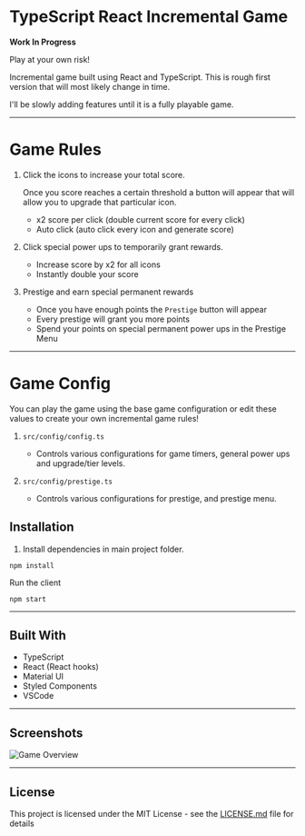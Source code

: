 # TypeScript React Incremental Game

**Work In Progress**

Play at your own risk!

Incremental game built using React and TypeScript. This is rough first version that will most likely change in time.

I'll be slowly adding features until it is a fully playable game.

---

# Game Rules

1. Click the icons to increase your total score.

   Once you score reaches a certain threshold a button will appear that will allow you to upgrade that particular icon.

   - x2 score per click (double current score for every click)
   - Auto click (auto click every icon and generate score)

2. Click special power ups to temporarily grant rewards.

   - Increase score by x2 for all icons
   - Instantly double your score

3. Prestige and earn special permanent rewards
   - Once you have enough points the `Prestige` button will appear
   - Every prestige will grant you more points
   - Spend your points on special permanent power ups in the Prestige Menu

---

# Game Config
You can play the game using the base game configuration or edit these values to create your own incremental game rules!

1. `src/config/config.ts`

     - Controls various configurations for game timers, general power ups and upgrade/tier levels.

2. `src/config/prestige.ts` 

   - Controls various configurations for prestige, and prestige menu.

## Installation

1. Install dependencies in main project folder.

```
npm install
```

Run the client

```
npm start
```

---

## Built With

- TypeScript
- React (React hooks)
- Material UI
- Styled Components
- VSCode

---

## Screenshots

![Game Overview](https://tinyurl.com/2lbfoskf "Game Overview")

---

## License

This project is licensed under the MIT License - see the [LICENSE.md](LICENSE.md) file for details
